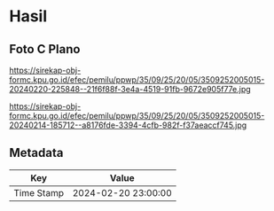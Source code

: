 # Hasil

## Foto C Plano

https://sirekap-obj-formc.kpu.go.id/efec/pemilu/ppwp/35/09/25/20/05/3509252005015-20240220-225848--21f6f88f-3e4a-4519-91fb-9672e905f77e.jpg

https://sirekap-obj-formc.kpu.go.id/efec/pemilu/ppwp/35/09/25/20/05/3509252005015-20240214-185712--a8176fde-3394-4cfb-982f-f37aeaccf745.jpg


## Metadata

| Key        | Value               |
| ---------- | ------------------- |
| Time Stamp | 2024-02-20 23:00:00 |



